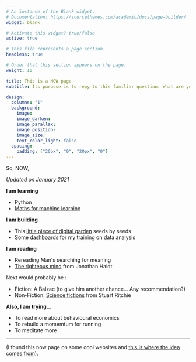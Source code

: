 ```yaml
---
# An instance of the Blank widget.
# Documentation: https://sourcethemes.com/academic/docs/page-builder/
widget: blank

# Activate this widget? true/false
active: true

# This file represents a page section.
headless: true

# Order that this section appears on the page.
weight: 10

title: This is a NOW page
subtitle: Its purpose is to repy to this familiar question: What are you doing now?

design:
  columns: "1"
  background:
    image: 
    image_darken: 
    image_parallax: 
    image_position: 
    image_size: 
    text_color_light: false
  spacing:
    padding: ["20px", "0", "20px", "0"]
---
```


So, NOW, 

_Updated on January 2021_


**I am learning**

- Python
- [Maths for machine learning](https://www.coursera.org/learn/linear-algebra-machine-learning)

**I am building**

- This [little piece of digital garden](/explore) seeds by seeds
- Some [dashboards](https://tuyenshares.github.io/) for my training on data analysis

**I am reading**

- Rereading Man's searching for meaning 
- [The righteous mind](https://www.goodreads.com/book/show/11324722-the-righteous-mind) from Jonathan Haidt

Next would probably be : 

- Fiction: A Balzac (to give him another chance... Any recommendation?)
- Non-Fiction: [Science fictions](https://www.goodreads.com/book/show/52199285-science-fictions) from Stuart Ritchie


**Also, I am trying...**

- To read more about behavioural economics 
- To rebuild a momemtum for running
- To meditate more 


---


(I found this now page on some cool websites and [this is where the idea comes from](https://nownownow.com/about)).

